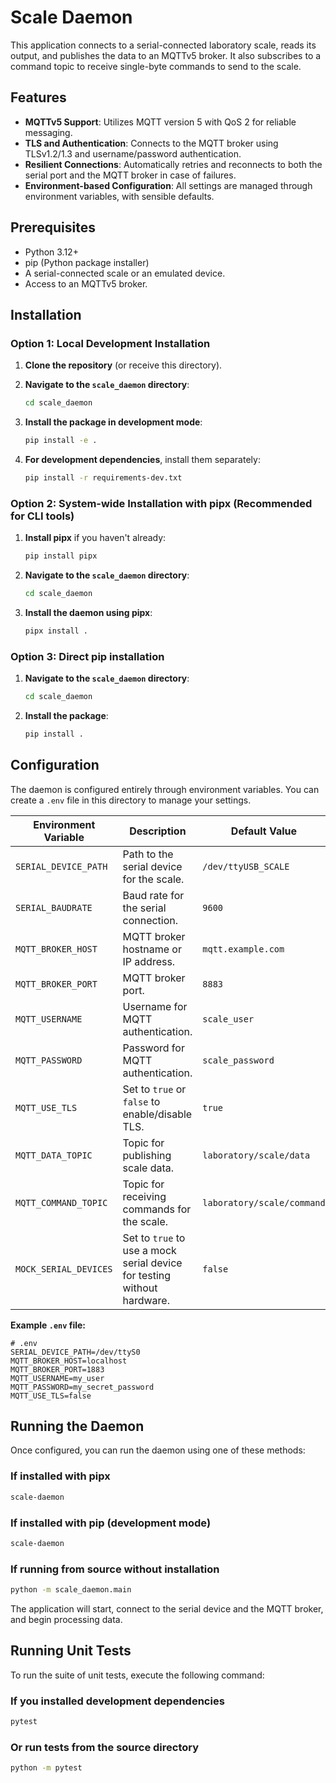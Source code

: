 # Scale Daemon

This application connects to a serial-connected laboratory scale, reads its output, and publishes the data to an MQTTv5 broker. It also subscribes to a command topic to receive single-byte commands to send to the scale.

## Features

- **MQTTv5 Support**: Utilizes MQTT version 5 with QoS 2 for reliable messaging.
- **TLS and Authentication**: Connects to the MQTT broker using TLSv1.2/1.3 and username/password authentication.
- **Resilient Connections**: Automatically retries and reconnects to both the serial port and the MQTT broker in case of failures.
- **Environment-based Configuration**: All settings are managed through environment variables, with sensible defaults.

## Prerequisites

- Python 3.12+
- pip (Python package installer)
- A serial-connected scale or an emulated device.
- Access to an MQTTv5 broker.

## Installation

### Option 1: Local Development Installation

1. **Clone the repository** (or receive this directory).
2. **Navigate to the `scale_daemon` directory**:

    ```bash
    cd scale_daemon
    ```

3. **Install the package in development mode**:

    ```bash
    pip install -e .
    ```

4. **For development dependencies**, install them separately:

    ```bash
    pip install -r requirements-dev.txt
    ```

### Option 2: System-wide Installation with pipx (Recommended for CLI tools)

1. **Install pipx** if you haven't already:

    ```bash
    pip install pipx
    ```

2. **Navigate to the `scale_daemon` directory**:

    ```bash
    cd scale_daemon
    ```

3. **Install the daemon using pipx**:

    ```bash
    pipx install .
    ```

### Option 3: Direct pip installation

1. **Navigate to the `scale_daemon` directory**:

    ```bash
    cd scale_daemon
    ```

2. **Install the package**:

    ```bash
    pip install .
    ```

## Configuration

The daemon is configured entirely through environment variables. You can create a `.env` file in this directory to manage your settings.

| Environment Variable      | Description                               | Default Value                  |
| ------------------------- | ----------------------------------------- | ------------------------------ |
| `SERIAL_DEVICE_PATH`      | Path to the serial device for the scale.  | `/dev/ttyUSB_SCALE`            |
| `SERIAL_BAUDRATE`         | Baud rate for the serial connection.      | `9600`                         |
| `MQTT_BROKER_HOST`        | MQTT broker hostname or IP address.       | `mqtt.example.com`             |
| `MQTT_BROKER_PORT`        | MQTT broker port.                         | `8883`                         |
| `MQTT_USERNAME`           | Username for MQTT authentication.         | `scale_user`                   |
| `MQTT_PASSWORD`           | Password for MQTT authentication.         | `scale_password`               |
| `MQTT_USE_TLS`            | Set to `true` or `false` to enable/disable TLS. | `true`                         |
| `MQTT_DATA_TOPIC`         | Topic for publishing scale data.          | `laboratory/scale/data`        |
| `MQTT_COMMAND_TOPIC`      | Topic for receiving commands for the scale. | `laboratory/scale/command`     |
| `MOCK_SERIAL_DEVICES`     | Set to `true` to use a mock serial device for testing without hardware. | `false` |

**Example `.env` file:**

```dotenv
# .env
SERIAL_DEVICE_PATH=/dev/ttyS0
MQTT_BROKER_HOST=localhost
MQTT_BROKER_PORT=1883
MQTT_USERNAME=my_user
MQTT_PASSWORD=my_secret_password
MQTT_USE_TLS=false
```

## Running the Daemon

Once configured, you can run the daemon using one of these methods:

### If installed with pipx

```bash
scale-daemon
```

### If installed with pip (development mode)

```bash
scale-daemon
```

### If running from source without installation

```bash
python -m scale_daemon.main
```

The application will start, connect to the serial device and the MQTT broker, and begin processing data.

## Running Unit Tests

To run the suite of unit tests, execute the following command:

### If you installed development dependencies

```bash
pytest
```

### Or run tests from the source directory

```bash
python -m pytest
